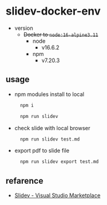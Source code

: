 # slidev-docker-env

- version
  - ~~Docker to `node:16-alpine3.11`~~
    - node
      - v16.6.2
    - npm
      - v7.20.3

## usage

- npm modules install to local

  ```bash
    npm i
  ```

  ```bash
    npm run slidev
  ```

- check slide with local browser 

  ```bash
    npm run slidev test.md
  ```

- export pdf to slide file 

  ```bash
    npm run slidev export test.md
  ```

## refarence

- [Slidev - Visual Studio Marketplace](https://marketplace.visualstudio.com/items?itemName=antfu.slidev)
